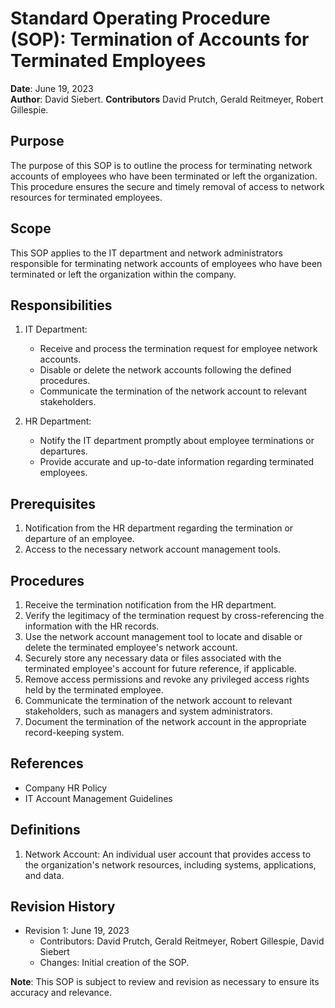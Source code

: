 # Standard Operating Procedure (SOP): Termination of Accounts for Terminated Employees


**Date**: June 19, 2023  
**Author**: David Siebert.
**Contributors** David Prutch, Gerald Reitmeyer, Robert Gillespie.


## Purpose
The purpose of this SOP is to outline the process for terminating network accounts of employees who have been terminated or left the organization. This procedure ensures the secure and timely removal of access to network resources for terminated employees.


## Scope
This SOP applies to the IT department and network administrators responsible for terminating network accounts of employees who have been terminated or left the organization within the company.


## Responsibilities


1. IT Department:
   - Receive and process the termination request for employee network accounts.
   - Disable or delete the network accounts following the defined procedures.
   - Communicate the termination of the network account to relevant stakeholders.


2. HR Department:
   - Notify the IT department promptly about employee terminations or departures.
   - Provide accurate and up-to-date information regarding terminated employees.


## Prerequisites
1. Notification from the HR department regarding the termination or departure of an employee.
2. Access to the necessary network account management tools.


## Procedures
1. Receive the termination notification from the HR department.
2. Verify the legitimacy of the termination request by cross-referencing the information with the HR records.
3. Use the network account management tool to locate and disable or delete the terminated employee's network account.
4. Securely store any necessary data or files associated with the terminated employee's account for future reference, if applicable.
5. Remove access permissions and revoke any privileged access rights held by the terminated employee.
6. Communicate the termination of the network account to relevant stakeholders, such as managers and system administrators.
7. Document the termination of the network account in the appropriate record-keeping system.


## References
- Company HR Policy
- IT Account Management Guidelines


## Definitions
1. Network Account: An individual user account that provides access to the organization's network resources, including systems, applications, and data.


## Revision History
- Revision 1: June 19, 2023
  - Contributors: David Prutch, Gerald Reitmeyer, Robert Gillespie, David Siebert
  - Changes: Initial creation of the SOP.


**Note**: This SOP is subject to review and revision as necessary to ensure its accuracy and relevance.
